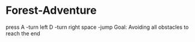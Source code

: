 # Forest-Adventure
press A -turn left
      D -turn right
      space -jump
Goal: Avoiding all obstacles to reach the end
